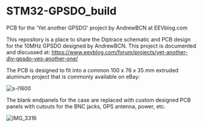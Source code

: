 # STM32-GPSDO_build
PCB for the 'Yet another GPSDO' project by AndrewBCN at EEVblog.com

This repository is a place to share the Diptrace schematic and PCB design for the 10MHz GPSDO designed by AndrewBCN.
This project is documented and discussed at: https://www.eevblog.com/forum/projects/yet-another-diy-gpsdo-yes-another-one/

The PCB is designed to fit into a common 100 x 76 x 35 mm extruded aluminum project that is commonly available on eBay:

![s-l1600](https://github.com/vindoline/STM32-GPSDO_build/assets/2212487/7cb8f290-8030-44d4-8aaf-4e12ccee9906)

The blank endpanels for the case are replaced with custom designed PCB panels with cutouts for the BNC jacks, GPS antenna, power, etc.

![IMG_3316](https://github.com/vindoline/STM32-GPSDO_build/assets/2212487/9e044ab5-2583-43d2-bdea-89c0214caed6)
